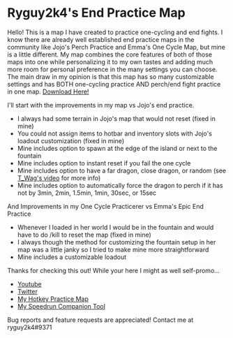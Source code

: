 # Ryguy2k4's End Practice Map

Hello! This is a map I have created to practice one-cycling and end fights. I know there are already well established end practice maps in the community like Jojo's Perch Practice and Emma's One Cycle Map, but mine is a little different. My map combines the core features of both of those maps into one while personalizing it to my own tastes and adding much more room for personal preference in the many settings you can choose. The main draw in my opinion is that this map has so many customizable settings and has BOTH one-cycling practice AND perch/end fight practice in one map. [Download Here!](https://github.com/ryguy2k4/ryguy2k4endpractice/files/6587429/Ryguy2k4.End.Practice.zip)


I'll start with the improvements in my map vs Jojo's end practice. 
* I always had some terrain in Jojo's map that would not reset (fixed in mine)
* You could not assign items to hotbar and inventory slots with Jojo's loadout customization (fixed in mine)
* Mine includes option to spawn at the edge of the island or next to the fountain
* Mine includes option to instant reset if you fail the one cycle
* Mine includes option to have a far dragon, close dragon, or random (see [T_Wag's video](https://youtu.be/0cQXHpDi8ps?t=262) for more info)
* Mine includes option to automatically force the dragon to perch if it has not by 3min, 2min, 1.5min, 1min, 30sec, or 15sec

And Improvements in my One Cycle Practicerer vs Emma's Epic End Practice
* Whenever I loaded in her world I would be in the fountain and would have to do /kill to reset the map (fixed in mine)
* I always though the method for customizing the fountain setup in her map was a little janky so I tried to make mine more straightforward
* Mine includes a customizable loadout

Thanks for checking this out! While your here I might as well self-promo...
* [Youtube](https://www.youtube.com/channel/UC81FHVFRqi0M6ELnmGNmQog)
* [Twitter](https://twitter.com/ryguy2k4)
* [My Hotkey Practice Map](https://cdn.discordapp.com/attachments/405839885509984256/821896625634410546/HotkeyPractice_v2.1.zip)
* [My Speedrun Companion Tool](https://github.com/ryguy2k4/speedruncompanion)

Bug reports and feature requests are appreciated! Contact me at ryguy2k4#9371
